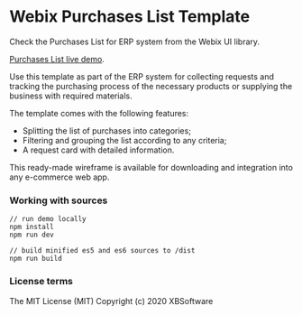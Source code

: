 Webix Purchases List Template
============

Check the Purchases List for ERP system from the Webix UI library.

[Purchases List live demo](https://webix-hub.github.io/purchases-list-template/dist/es5/index.html).

Use this template as part of the ERP system for collecting requests and tracking the purchasing process of the necessary products or supplying the business with required materials. 

The template comes with the following features:

- Splitting the list of purchases into categories;
- Filtering and grouping the list according to any criteria;
- A request card with detailed information.
	
This ready-made wireframe is available for downloading and integration into any e-commerce web app.

### Working with sources

```
// run demo locally
npm install
npm run dev

// build minified es5 and es6 sources to /dist
npm run build
```

### License terms

The MIT License (MIT)
Copyright (c) 2020 XBSoftware